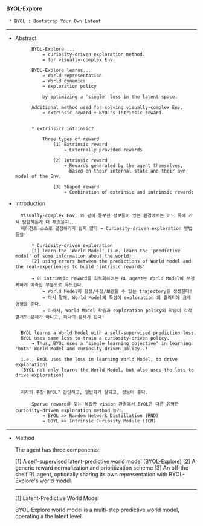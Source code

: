 #### BYOL-Explore

     * BYOL : Bootstrap Your Own Latent 

---

- Abstract


            BYOL-Explore ...
                ➔ curiosity-driven exploration method. 
                ➔ for visually-complex Env.

            BYOL-Explore learns...
                ➔ World representation
                ➔ World dynamics
                ➔ exploration policy

                by optimizing a 'single' loss in the latent space.

            Additional method used for solving visually-complex Env.
                ➔ extrinsic reward + BYOL's intrinsic reward.


            * extrinsic? intrinsic? 

                Three types of reward
                    [1] Extrinsic reward
                        ➔ Externally provided rewards

                    [2] Intrinsic reward
                        ➔ Rewards generated by the agent themselves,
                          based on their internal state and their own model of the Env.

                    [3] Shaped reward 
                        ➔ Combination of extrinsic and intrinsic rewards
        


- Introduction


        Visually-complex Env. 와 같이 풍부한 정보들이 있는 환경에서는 어느 쪽에 가서 탐험하는게 더 재밋을지...
        에이전트 스스로 결정하기가 쉽지 않다 ➔ Curiosity-driven exploration 방법 등장!

            * Curiosity-driven exploration
            [1] learn the 'World Model' (i.e. learn the 'predictive model' of some information about the world)
            [2] using errors between the predictions of World Model and the real-experiences to build 'intrisic rewards'

            ➔ 이 intrinsic reward를 최적화하려는 RL agent는 World Model이 부정확하게 예측한 부분으로 유도한다.    
                ➔ World Model이 향상/수정/보완될 수 있는 trajectory를 생성한다!
                ➔ 다시 말해, World Model의 특성이 exploration 의 퀄리티에 크게 영향을 준다.
                ➔ 따라서, World Model 학습과 exploration policy의 학습이 각각 별개의 문제가 아니고, 하나의 문제가 된다!


        BYOL learns a World Model with a self-supervised prediction loss.
        BYOL uses same loss to train a curiosity-driven policy.
            ➔ Thus, BYOL uses a 'single learning objective' in learning 'both' World Model and curiosity-driven policy..!

        i.e., BYOL uses the loss in learning World Model, to drive exploration!
        (BYOL not only learns the World Model, but also uses the loss to drive exploration)


        저자의 주장 BYOL? 간단하고, 일반화가 잘되고, 성능이 좋다.

            Sparse reward를 갖는 복잡한 vision 환경에서 BYOL은 다른 유명한 curiosity-driven exploration method 능가.
                ➔ BYOL >> Random Network Distillation (RND) 
                ➔ BOYL >> Intrinsic Curiosity Module (ICM)


---

- Method


    The agent has three components:

    [1] A self-supervised latent-predictive world model (BYOL-Explore)
    [2] A generic reward normalization and prioritization scheme
    [3] An off-the-shelf RL agent, optionally sharing its own representation with BYOL-Explore's world model.

    ----------------------------------------------------------------------------------------------------------

    [1] Latent-Predictive World Model

    BYOL-Explore world model is a multi-step predictive world model, operating a the latent level.
    

    